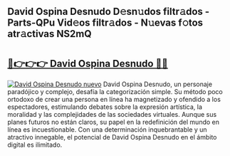 ## David Ospina Desnudo D𝚎sn𝚞dos filtr𝚊dos - Parts-QPu Vid𝚎os filtr𝚊dos - N𝚞evas f𝚘tos atr𝚊ctivas NS2mQ

# <h2><a href="http://mb7rkks.tromn.icu/?c=David+Ospina+Desnudo">🔗👉👉👉 David Ospina Desnudo 🔗🔗</a></h2>

[![David Ospina Desnudo nuevo](https://i.imgur.com/pEAQMta.gif)](http://mb7rkks.tromn.icu/?c=David+Ospina+Desnudo)
David Ospina Desnudo, un personaje paradójico y complejo, desafía la categorización simple. Su método poco ortodoxo de crear una persona en línea ha magnetizado y ofendido a los espectadores, estimulando debates sobre la expresión artística, la moralidad y las complejidades de las sociedades virtuales. Aunque sus planes futuros no están claros, su papel en la redefinición del mundo en línea es incuestionable. Con una determinación inquebrantable y un atractivo innegable, el potencial de David Ospina Desnudo en el ámbito digital es ilimitado.
